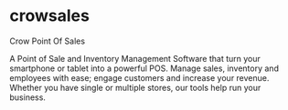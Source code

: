 # crowsales
Crow Point Of Sales

A Point of Sale and Inventory Management Software that turn your smartphone or tablet into a powerful POS. Manage sales, inventory and employees with ease; engage customers and increase your revenue. Whether you have single or multiple stores, our tools help run your business.